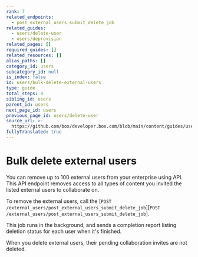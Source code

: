 ```yaml
---
rank: 7
related_endpoints:
  - post_external_users_submit_delete_job
related_guides:
  - users/delete-user
  - users/deprovision
related_pages: []
required_guides: []
related_resources: []
alias_paths: []
category_id: users
subcategory_id: null
is_index: false
id: users/bulk-delete-external-users
type: guide
total_steps: 4
sibling_id: users
parent_id: users
next_page_id: users
previous_page_id: users/delete-user
source_url: >-
  https://github.com/box/developer.box.com/blob/main/content/guides/users/bulk-delete-external-users.md
fullyTranslated: true
---
```

# Bulk delete external users

You can remove up to 100 external users from your enterprise using API. This API endpoint removes access to all types of content you invited the listed external users to collaborate on.

To remove the external users, call the [`POST /external_users/post_external_users_submit_delete_job`][`POST /external_users/post_external_users_submit_delete_job`].

<Samples id="post_external_users_submit_delete_job">

</Samples>

This job runs in the background, and sends a completion report listing deletion status for each user when it's finished.

<Message type="notice">

When you delete external users, their pending collaboration invites are not deleted.

</Message>
